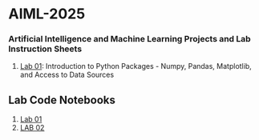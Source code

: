 # AIML-2025
### Artificial Intelligence and Machine Learning Projects and Lab Instruction Sheets
1. [Lab 01](https://github.com/kirankumareranki/AIML-2025/blob/main/AIML_A1.pdf): Introduction to Python Packages - Numpy, Pandas, Matplotlib, and Access to Data Sources


## Lab Code Notebooks
1. [Lab 01](https://github.com/Laluprasad1/AIML-2025/blob/main/Lab01_AIML.ipynb)
2. [LAB 02](https://github.com/Laluprasad1/AIML-2025/blob/main/Lab02_AIML.ipynb)
